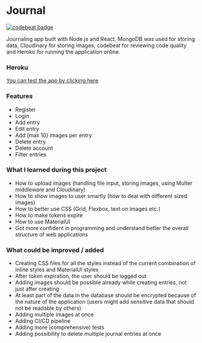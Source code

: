 # Journal

[![codebeat badge](https://codebeat.co/badges/7bbb17b5-2cde-4108-aac0-eefcd439cf9f)](https://codebeat.co/projects/github-com-mamelukki-journal-main/)

Journaling app built with Node.js and React. MongoDB was used for storing data, Cloudinary for storing images, codebeat for reviewing code quality and Heroku for running the application online.

### Heroku

[You can test the app by clicking here](https://mamelukki-journal.herokuapp.com/)

### Features

- Register
- Login
- Add entry
- Edit entry
- Add (max 10) images per entry
- Delete entry
- Delete account
- Filter entries

### What I learned during this project

- How to upload images (handling file input, storing images, using Multer middleware and Cloudinary) 
- How to show images to user smartly (how to deal with different sized images)
- How to better use CSS (Grid, Flexbox, text on images etc.)
- How to make tokens expire
- How to use MaterialUI
- Got more confident in programming and understand better the overall structure of web applications

### What could be improved / added

- Creating CSS files for all the styles instead of the current combination of inline styles and MaterialUI styles
- After token expiration, the user should be logged out
- Adding images should be possible already while creating entries, not just after creating
- At least part of the data in the database should be encrypted because of the nature of the application (users might add sensitive data that should not be readable by others)
- Adding multiple images at once
- Adding CI/CD pipeline
- Adding more (comprehensive) tests
- Adding possibility to delete multiple journal entries at once
